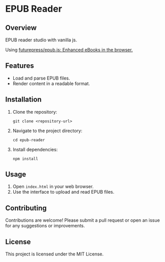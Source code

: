 # EPUB Reader

## Overview
EPUB reader studio with vanilla js.

Using [futurepress/epub.js: Enhanced eBooks in the browser.](https://github.com/futurepress/epub.js)

## Features
- Load and parse EPUB files.
- Render content in a readable format.

## Installation
1. Clone the repository:
   ```
   git clone <repository-url>
   ```
2. Navigate to the project directory:
   ```
   cd epub-reader
   ```
3. Install dependencies:
   ```
   npm install
   ```

## Usage
1. Open `index.html` in your web browser.
2. Use the interface to upload and read EPUB files.

## Contributing
Contributions are welcome! Please submit a pull request or open an issue for any suggestions or improvements.

## License
This project is licensed under the MIT License.